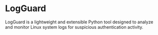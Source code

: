 # LogGuard
LogGuard is a lightweight and extensible Python tool designed to analyze and monitor Linux system logs for suspicious authentication activity.
